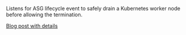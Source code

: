 Listens for ASG lifecycle event to safely drain a Kubernetes worker node before allowing the termination.

[Blog post with details](https://techblog.chrilliams.co.uk/eks-safe-node-draining)